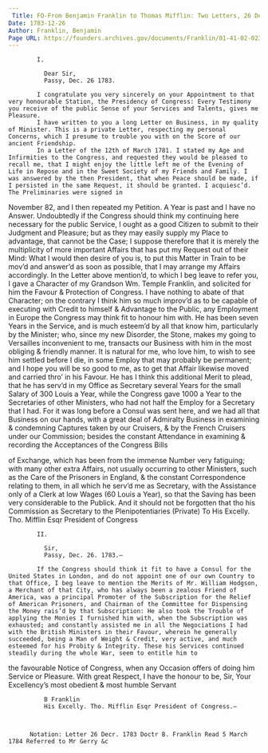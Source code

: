 ```yaml
---
 Title: FO-From Benjamin Franklin to Thomas Mifflin: Two Letters, 26 December 1783
Date: 1783-12-26
Author: Franklin, Benjamin
Page URL: https://founders.archives.gov/documents/Franklin/01-41-02-0237
---
```


          
            I.
            
              Dear Sir,
              Passy, Dec. 26 1783.
            
            I congratulate you very sincerely on your Appointment to that very honourable Station, the Presidency of Congress: Every Testimony you receive of the public Sense of your Services and Talents, gives me Pleasure.
            I have written to you a long Letter on Business, in my quality of Minister. This is a private Letter, respecting my personal Concerns, which I presume to trouble you with on the Score of our ancient Friendship.
            In a Letter of the 12th of March 1781. I stated my Age and Infirmities to the Congress, and requested they would be pleased to recall me, that I might enjoy the little left me of the Evening of Life in Repose and in the Sweet Society of my Friends and Family. I was answered by the then President, that when Peace should be made, if I persisted in the same Request, it should be granted. I acquiesc’d. The Preliminaries were signed in

November 82, and I then repeated my Petition. A Year is past and I have no Answer. Undoubtedly if the Congress should think my continuing here necessary for the public Service, I ought as a good Citizen to submit to their Judgment and Pleasure; but as they may easily supply my Place to advantage, that cannot be the Case; I suppose therefore that it is merely the multiplicity of more important Affairs that has put my Request out of their Mind: What I would then desire of you is, to put this Matter in Train to be mov’d and answer’d as soon as possible, that I may arrange my Affairs accordingly.
            In the Letter above mention’d, to which I beg leave to refer you, I gave a Character of my Grandson Wm. Temple Franklin, and solicited for him the Favour & Protection of Congress. I have nothing to abate of that Character; on the contrary I think him so much improv’d as to be capable of executing with Credit to himself & Advantage to the Public, any Employment in Europe the Congress may think fit to honour him with. He has been seven Years in the Service, and is much esteem’d by all that know him, particularly by the Minister; who, since my new Disorder, the Stone, makes my going to Versailles inconvenient to me, transacts our Business with him in the most obliging & friendly manner. It is natural for me, who love him, to wish to see him settled before I die, in some Employ that may probably be permanent; and I hope you will be so good to me, as to get that Affair likewise moved and carried thro’ in his Favour. He has I think this additional Merit to plead, that he has serv’d in my Office as Secretary several Years for the small Salary of 300 Louis a Year, while the Congress gave 1000 a Year to the Secretaries of other Ministers, who had not half the Employ for a Secretary that I had. For it was long before a Consul was sent here, and we had all that Business on our hands, with a great deal of Admiralty Business in examining & condemning Captures taken by our Cruisers, & by the French Cruisers under our Commission; besides the constant Attendance in examining & recording the Acceptances of the Congress Bills

of Exchange, which has been from the immense Number very fatiguing; with many other extra Affairs, not usually occurring to other Ministers, such as the Care of the Prisoners in England, & the constant Correspondence relating to them, in all which he serv’d me as Secretary, with the Assistance only of a Clerk at low Wages (60 Louis a Year), so that the Saving has been very considerable to the Publick. And it should not be forgotten that tho his Commission as Secretary to the Plenipotentiaries
            (Private) To His Excelly. Tho. Mifflin Esqr President of Congress
            
          
          
            II.
            
              Sir,
              Passy, Dec. 26. 1783.—
            
            If the Congress should think it fit to have a Consul for the United States in London, and do not appoint one of our own Country to that Office, I beg leave to mention the Merits of Mr. William Hodgson, a Merchant of that City, who has always been a zealous Friend of America, was a principal Promoter of the Subscription for the Relief of American Prisoners, and Chairman of the Committee for Dispensing the Money rais’d by that Subscription: He also took the Trouble of applying the Monies I furnished him with, when the Subscription was exhausted; and constantly assisted me in all the Negociations I had with the British Ministers in their Favour, wherein he generally succeeded, being a Man of Weight & Credit, very active, and much esteemed for his Probity & Integrity. These his Services continued steadily during the whole War, seem to entitle him to

the favourable Notice of Congress, when any Occasion offers of doing him Service or Pleasure. With great Respect, I have the honour to be, Sir, Your Excellency’s most obedient & most humble Servant
            
              B Franklin
              His Excelly. Tho. Mifflin Esqr President of Congress.—
            
          
         
          Notation: Letter 26 Decr. 1783 Doctr B. Franklin Read 5 March 1784 Referred to Mr Gerry &c
        

